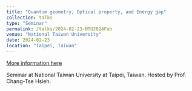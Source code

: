 ```yaml
---
title: "Quantum geometry, Optical property, and Energy gap"
collection: talks
type: "Seminar"
permalink: /talks/2024-02-23-NTU2024Feb
venue: "National Taiwan University"
date: 2024-02-23
location: "Taipei, Taiwan"
---
```


[More information here](https://www.phys.ncts.ntu.edu.tw/en/act/TG3_1act/%5BNCTS-Phys-seminar%5D%C2%A0Quantum-geometry-Optical-property-and-Energy-gap-31732265)

Seminar at National Taiwan University at Taipei, Taiwan. Hosted by Prof. Chang-Tse Hsieh.
